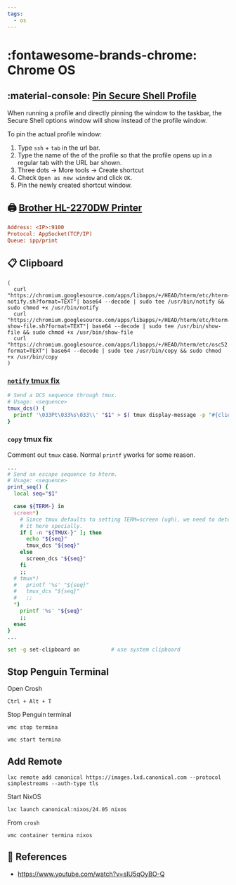 ```yaml
---
tags:
  - os
---
```

# :fontawesome-brands-chrome: Chrome OS

## :material-console: [Pin Secure Shell Profile][3]

When running a profile and directly pinning the window to the taskbar, the Secure Shell options window
will show instead of the profile window.

To pin the actual profile window:

1. Type `ssh` + `tab` in the url bar.
2. Type the name of the of the profile so that the profile opens up in a regular tab with the URL bar shown.
3. Three dots -> More tools -> Create shortcut
4. Check `Open as new window` and click `OK`.
5. Pin the newly created shortcut window.

## :printer: [Brother HL-2270DW Printer][2]

```ini
Address: <IP>:9100
Protocol: AppSocket(TCP/IP)
Queue: ipp/print
```

## :clipboard: Clipboard

```shell
(
  curl "https://chromium.googlesource.com/apps/libapps/+/HEAD/hterm/etc/hterm-notify.sh?format=TEXT"| base64 --decode | sudo tee /usr/bin/notify && sudo chmod +x /usr/bin/notify
  curl "https://chromium.googlesource.com/apps/libapps/+/HEAD/hterm/etc/hterm-show-file.sh?format=TEXT"| base64 --decode | sudo tee /usr/bin/show-file && sudo chmod +x /usr/bin/show-file
  curl "https://chromium.googlesource.com/apps/libapps/+/HEAD/hterm/etc/osc52.sh?format=TEXT"| base64 --decode | sudo tee /usr/bin/copy && sudo chmod +x /usr/bin/copy
)
```

### [`notify` tmux fix](https://github.com/tmux/tmux/issues/2136#issuecomment-605307331)

```bash
# Send a DCS sequence through tmux.
# Usage: <sequence>
tmux_dcs() {
  printf '\033Pt\033%s\033\\' "$1" > $( tmux display-message -p "#{client_tty}" )
}

```

### `copy` tmux fix

Comment out `tmux` case. Normal `printf` yworks for some reason.

```bash
...
# Send an escape sequence to hterm.
# Usage: <sequence>
print_seq() {
  local seq="$1"

  case ${TERM-} in
  screen*)
    # Since tmux defaults to setting TERM=screen (ugh), we need to detect
    # it here specially.
    if [ -n "${TMUX-}" ]; then
      echo "${seq}"
      tmux_dcs "${seq}"
    else
      screen_dcs "${seq}"
    fi
    ;;
  # tmux*)
  #   printf '%s' "${seq}"
  #   tmux_dcs "${seq}"
  #   ;;
  *)
    printf '%s' "${seq}"
    ;;
  esac
}
...
```

```bash title="~/.config/tmux/tmux.conf"
set -g set-clipboard on          # use system clipboard
```

## Stop Penguin Terminal

Open Crosh

```shell
Ctrl + Alt + T
```

Stop Penguin terminal

```shell
vmc stop termina
```

```shell
vmc start termina
```

## Add Remote

```shell
lxc remote add canonical https://images.lxd.canonical.com --protocol simplestreams --auth-type tls
```

Start NixOS

```shell
lxc launch canonical:nixos/24.05 nixos
```

From `crosh`

```shell
vmc container termina nixos
```

## :link: References

- <https://www.youtube.com/watch?v=sIU5qOyBO-Q>

[1]: <https://adamtheautomator.com/ssh-chrome-extension/#Connecting_to_a_Remote_Host_using_the_Search_Bar>
[2]: <https://www.reddit.com/r/chromeos/comments/7n3jc1/setting_up_brother_hl2270dw_printer_on_chromebook/>
[3]: <https://chromium.googlesource.com/apps/libapps/+/HEAD/nassh/docs/FAQ.md#can-i-create-bookmarks-to-specific-sites>
